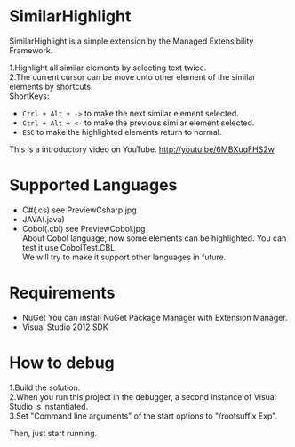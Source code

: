 ﻿SimilarHighlight
================

SimilarHighlight is a simple extension by the Managed Extensibility Framework.  

1.Highlight all similar elements by selecting text twice.  
2.The current cursor can be move onto other element of the similar elements by shortcuts.  
ShortKeys:
* `Ctrl + Alt + ->` to make the next similar element selected.  
* `Ctrl + Alt + <-` to make the previous similar element selected.  
* `ESC` to make the highlighted elements return to normal.  

This is a introductory video on YouTube. http://youtu.be/6MBXuqFHS2w  

# Supported Languages  

* C#(.cs)  see PreviewCsharp.jpg  
* JAVA(.java)  
* Cobol(.cbl)  see PreviewCobol.jpg  
About Cobol language, now some elements can be highlighted. You can test it use CobolTest.CBL.  
We will try to make it support other languages in future.  

# Requirements  

* NuGet You can install NuGet Package Manager with Extension Manager.
* Visual Studio 2012 SDK  

# How to debug

1.Build the solution.  
2.When you run this project in the debugger, a second instance of Visual Studio is instantiated.  
3.Set "Command line arguments" of the start options to "/rootsuffix Exp".  

Then, just start running.  
